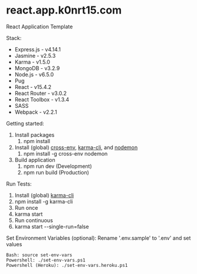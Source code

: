 # react.app.k0nrt15.com
React Application Template

Stack:
  - Express.js - v4.14.1
  - Jasmine - v2.5.3
  - Karma - v1.5.0
  - MongoDB - v3.2.9
  - Node.js - v6.5.0
  - Pug
  - React - v15.4.2
  - React Router - v3.0.2
  - React Toolbox - v1.3.4
  - SASS
  - Webpack - v2.2.1

Getting started:
1.	Install packages
	1. npm install
2.	Install (global) [cross-env](https://www.npmjs.com/package/cross-env), [karma-cli](https://www.npmjs.com/package/karma-cli), and [nodemon](https://www.npmjs.com/package/nodemon)
	1. npm install -g cross-env nodemon
3.	Build application
 	1.	npm run dev (Development)
	2.	npm run build (Production)

Run Tests:
1.  Install (global) [karma-cli](https://www.npmjs.com/package/karma-cli)
  1. npm install -g karma-cli
2.  Run once
  1.  karma start
3.  Run continuous
  1.  karma start --single-run=false

Set Environment Variables (optional):
	Rename '.env.sample' to '.env' and set values

	Bash: source set-env-vars
	Powershell: ./set-env-vars.ps1
	Powershell (Heroku): ./set-env-vars.heroku.ps1